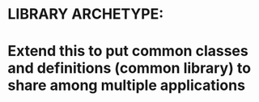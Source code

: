 # LIBRARY ARCHETYPE:
# Extend this to put common classes and definitions (common library) to share among multiple applications